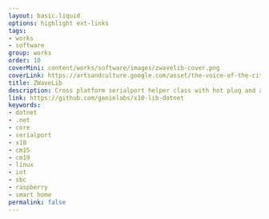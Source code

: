 ```yaml
---
layout: basic.liquid
options: highlight ext-links
tags:
- works
- software
group: works
order: 10
coverMini: content/works/software/images/zwavelib-cover.png
coverLink: https://artsandculture.google.com/asset/the-voice-of-the-city-of-new-york-interpreted-the-bridge-brooklyn-bridge-joseph-stella/CAGqc2e7raxERg
title: ZWaveLib
description: Cross platform serialport helper class with hot plug and automatic reconnection on error/disconnect.
link: https://github.com/genielabs/x10-lib-dotnet
keywords:
- dotnet
- .net
- core
- serialport
- x10
- cm15
- cm19
- linux
- iot
- sbc
- raspberry
- smart home
permalink: false
---
```

